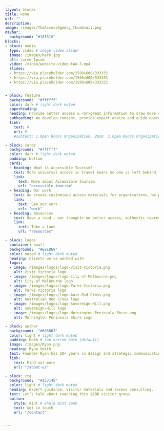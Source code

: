 ```yaml
---
layout: blocks
title: Home
url: ""
description:
image: /images/TheAccessAgency_thumbnail.png
navbar:
  background: "#181818"
blocks:
- block: media
  type: video # image video slider
  image: /images/hero.jpg
  alt: Lorem Ipsum
  video: /video/website-video-tAA-3.mp4
  slides:
  - https://via.placeholder.com/1500x600/333333
  - https://via.placeholder.com/1500x600/333333
  - https://via.placeholder.com/1500x600/333333


- block: feature
  background:  "#ffffff"
  color: dark # light dark muted
  superheading:
  heading: Provide better access & <br>great information to draw more customers.
  subheading: We develop content, provide expert advice and guide operators towards better visitor access and inclusion.
  link:
    text: #
    url: #
    #subtext: 1.Open Doors Organization, 2020  2.Open Doors Organization, 2020  3.Open Doors Organization, 2020  

- block: cards
  background:  "#ffffff"
  color: dark # light dark muted
  padding: bottom
  cards:
  - heading: What is Accessible Tourism?
    text: More universal access in travel means no one is left behind. It’s more inclusive and it boosts revenue. Tourism for all, access for everyone.
    link:
      text: More about Accessible Tourism
      url: "accessible-tourism"
  - heading: Our work
    text: We create customised access materials for organisations, we provide guidance and we audit physical and digital spaces to enable better access.
    link:
      text: See our work
      url: "work"
  - heading: Resources
    text: Have a read – our thoughts on better access, authentic representation, and including accessibility in the marketing mix.
    link:
      text: Take a look
      url: "resources"

- block: logos
  container: small
  background:  "#E8E8E8"
  color: muted # light dark muted
  heading: Clients we’ve worked with
  logos:
  - image: /images/logos/logo-Visit-Victoria.png
    alt: Visit Victoria logo
  - image: /images/logos/logo-City-of-Melbourne.png
    alt: City of Melbourne logo
  - image: /images/logos/logo-Parks-Victoria.png
    alt: Parks Victoria logo
  - image: /images/logos/logo-Aust-Red-Cross.png
    alt: Australian Red Cross logo  
  - image: /images/logos/logo-Sovereign-Hill.png
    alt: Sovereign-Hill logo
  - image: /images/logos/logo-Mornington-Peninsula-Shire.png
    alt: Mornington Peninsuls Shire Logo

- block: author
  background:  "#686867"
  color: light # light dark muted
  padding: both # top bottom both (default)
  image: /images/Ryan.png
  heading: Ryan Smith
  text: Founder Ryan has 20+ years in design and strategic communications and is a qualified access consultant.
  link:
    text: Find out more
    url: "/about-us"

- block: cta
  background:  "#253148"
  color: light # light dark muted
  heading: Expert guidance, visitor materials and access consulting.
  text: Let’s talk about reaching this $10B visitor group.
  button:
    style: mint # whale mint sand
    text: Get in touch
    url: "/contact"


---
```

